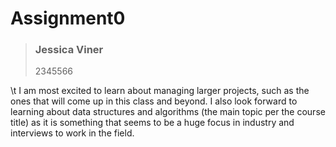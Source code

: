 # Assignment0

>### Jessica Viner
>
>2345566

\t I am most excited to learn about managing larger projects, such as the ones that will come up in this class and beyond. I also look forward to learning about data structures and algorithms (the main topic per the course title) as it is something that seems to be a huge focus in industry and interviews to work in the field.
